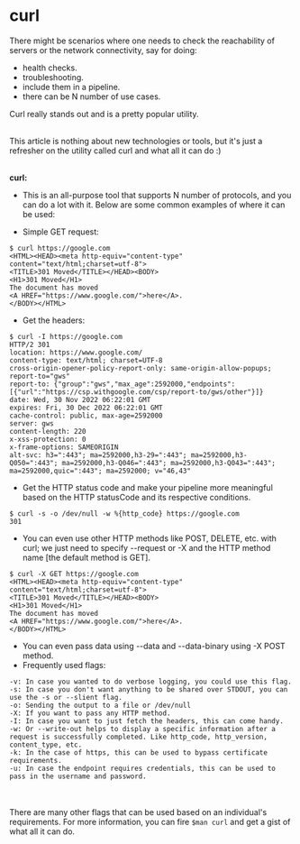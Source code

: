 # curl #

There might be scenarios where one needs to check the reachability of servers or the network connectivity, say for doing:
- health checks.
- troubleshooting.
- include them in a pipeline.
- there can be N number of use cases.

Curl really stands out and is a pretty popular utility.
</br>
</br>


This article is nothing about new technologies or tools, but it's just a refresher on the utility called curl and what all it can do :)
</br>
</br>


**curl:**
- This is an all-purpose tool that supports N number of protocols, and you can do a lot with it. Below are some common examples of where it can be used:


- Simple GET request:
```
$ curl https://google.com
<HTML><HEAD><meta http-equiv="content-type" content="text/html;charset=utf-8">
<TITLE>301 Moved</TITLE></HEAD><BODY>
<H1>301 Moved</H1>
The document has moved
<A HREF="https://www.google.com/">here</A>.
</BODY></HTML>
```
- Get the headers:
```
$ curl -I https://google.com
HTTP/2 301
location: https://www.google.com/
content-type: text/html; charset=UTF-8
cross-origin-opener-policy-report-only: same-origin-allow-popups; report-to="gws"
report-to: {"group":"gws","max_age":2592000,"endpoints":[{"url":"https://csp.withgoogle.com/csp/report-to/gws/other"}]}
date: Wed, 30 Nov 2022 06:22:01 GMT
expires: Fri, 30 Dec 2022 06:22:01 GMT
cache-control: public, max-age=2592000
server: gws
content-length: 220
x-xss-protection: 0
x-frame-options: SAMEORIGIN
alt-svc: h3=":443"; ma=2592000,h3-29=":443"; ma=2592000,h3-Q050=":443"; ma=2592000,h3-Q046=":443"; ma=2592000,h3-Q043=":443"; ma=2592000,quic=":443"; ma=2592000; v="46,43"
```
- Get the HTTP status code and make your pipeline more meaningful based on the HTTP statusCode and its respective conditions.
```
$ curl -s -o /dev/null -w %{http_code} https://google.com
301
```
- You can even use other HTTP methods like POST, DELETE, etc. with curl; we just need to specify --request or -X and the HTTP method name [the default method is GET].
```
$ curl -X GET https://google.com
<HTML><HEAD><meta http-equiv="content-type" content="text/html;charset=utf-8">
<TITLE>301 Moved</TITLE></HEAD><BODY>
<H1>301 Moved</H1>
The document has moved
<A HREF="https://www.google.com/">here</A>.
</BODY></HTML>
```
- You can even pass data using --data and --data-binary using -X POST method.
- Frequently used flags:
```
-v: In case you wanted to do verbose logging, you could use this flag.
-s: In case you don't want anything to be shared over STDOUT, you can use the -s or --slient flag.
-o: Sending the output to a file or /dev/null
-X: If you want to pass any HTTP method.
-I: In case you want to just fetch the headers, this can come handy.
-w: Or --write-out helps to display a specific information after a request is successfully completed. Like http_code, http_version, content_type, etc.
-k: In the case of https, this can be used to bypass certificate requirements.
-u: In case the endpoint requires credentials, this can be used to pass in the username and password.
```
<br><br>
There are many other flags that can be used based on an individual's requirements. For more information, you can fire `$man curl` and get a gist of what all it can do.
